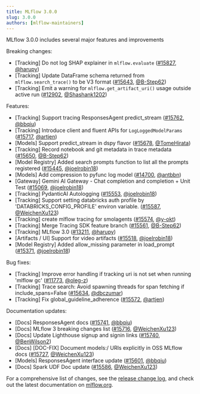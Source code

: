 ```yaml
---
title: MLflow 3.0.0
slug: 3.0.0
authors: [mlflow-maintainers]
---
```


MLflow 3.0.0 includes several major features and improvements

Breaking changes:

- [Tracking] Do not log SHAP explainer in `mlflow.evaluate` ([#15827](https://github.com/mlflow/mlflow/pull/15827), [@harupy](https://github.com/harupy))
- [Tracking] Update DataFrame schema returned from `mlflow.search_trace()` to be V3 format ([#15643](https://github.com/mlflow/mlflow/pull/15643), [@B-Step62](https://github.com/B-Step62))
- [Tracking] Emit a warning for `mlflow.get_artifact_uri()` usage outside active run ([#12902](https://github.com/mlflow/mlflow/pull/12902), [@Shashank1202](https://github.com/Shashank1202))

Features:

- [Tracking] Support tracing ResponsesAgent predict_stream ([#15762](https://github.com/mlflow/mlflow/pull/15762), [@bbqiu](https://github.com/bbqiu))
- [Tracking] Introduce client and fluent APIs for `LogLoggedModelParams` ([#15717](https://github.com/mlflow/mlflow/pull/15717), [@artjen](https://github.com/artjen))
- [Models] Support predict_stream in dspy flavor ([#15678](https://github.com/mlflow/mlflow/pull/15678), [@TomeHirata](https://github.com/TomeHirata))
- [Tracking] Record notebook and git metadata in trace metadata ([#15650](https://github.com/mlflow/mlflow/pull/15650), [@B-Step62](https://github.com/B-Step62))
- [Model Registry] Added search prompts function to list all the prompts registered ([#15445](https://github.com/mlflow/mlflow/pull/15445), [@joelrobin18](https://github.com/joelrobin18))
- [Models] Add compression to pyfunc log model ([#14700](https://github.com/mlflow/mlflow/pull/14700), [@antbbn](https://github.com/antbbn))
- [Gateway] Gemini AI Gateway - Chat completion and completion + Unit Test ([#15069](https://github.com/mlflow/mlflow/pull/15069), [@joelrobin18](https://github.com/joelrobin18))
- [Tracking] PydanticAI Autologging ([#15553](https://github.com/mlflow/mlflow/pull/15553), [@joelrobin18](https://github.com/joelrobin18))
- [Tracking] Support setting databricks auth profile by 'DATABRICKS_CONFIG_PROFILE' environ variable. ([#15587](https://github.com/mlflow/mlflow/pull/15587), [@WeichenXu123](https://github.com/WeichenXu123))
- [Tracking] create mlflow tracing for smolagents ([#15574](https://github.com/mlflow/mlflow/pull/15574), [@y-okt](https://github.com/y-okt))
- [Tracking] Merge Tracing SDK feature branch ([#15561](https://github.com/mlflow/mlflow/pull/15561), [@B-Step62](https://github.com/B-Step62))
- [Tracking] MLflow 3.0 ([#13211](https://github.com/mlflow/mlflow/pull/13211), [@harupy](https://github.com/harupy))
- [Artifacts / UI] Support for video artifacts ([#15518](https://github.com/mlflow/mlflow/pull/15518), [@joelrobin18](https://github.com/joelrobin18))
- [Model Registry] Added allow_missing parameter in load_prompt ([#15371](https://github.com/mlflow/mlflow/pull/15371), [@joelrobin18](https://github.com/joelrobin18))

Bug fixes:

- [Tracking] Improve error handling if tracking uri is not set when running 'mlflow gc' ([#11773](https://github.com/mlflow/mlflow/pull/11773), [@oleg-z](https://github.com/oleg-z))
- [Tracking] Trace search: Avoid spawning threads for span fetching if include_spans=False ([#15634](https://github.com/mlflow/mlflow/pull/15634), [@dbczumar](https://github.com/dbczumar))
- [Tracking] Fix global_guideline_adherence ([#15572](https://github.com/mlflow/mlflow/pull/15572), [@artjen](https://github.com/artjen))

Documentation updates:

- [Docs] ResponsesAgent docs ([#15741](https://github.com/mlflow/mlflow/pull/15741), [@bbqiu](https://github.com/bbqiu))
- [Docs] MLflow 3 breaking changes list ([#15716](https://github.com/mlflow/mlflow/pull/15716), [@WeichenXu123](https://github.com/WeichenXu123))
- [Docs] Update Lighthouse signup and signin links ([#15740](https://github.com/mlflow/mlflow/pull/15740), [@BenWilson2](https://github.com/BenWilson2))
- [Docs] [DOC-FIX] Document models:/ URIs explicitly in OSS MLflow docs ([#15727](https://github.com/mlflow/mlflow/pull/15727), [@WeichenXu123](https://github.com/WeichenXu123))
- [Models] ResponsesAgent interface update ([#15601](https://github.com/mlflow/mlflow/pull/15601), [@bbqiu](https://github.com/bbqiu))
- [Docs] Spark UDF Doc update ([#15586](https://github.com/mlflow/mlflow/pull/15586), [@WeichenXu123](https://github.com/WeichenXu123))

For a comprehensive list of changes, see the [release change log](https://github.com/mlflow/mlflow/releases/tag/v3.0.0), and check out the latest documentation on [mlflow.org](http://mlflow.org/).

